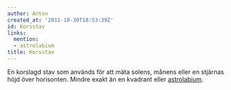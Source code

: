 ```yaml
---
author: Anton
created_at: '2011-10-30T18:53:39Z'
id: Korsstav
links:
  mention:
  - astrolabium
title: Korsstav
---
```


En korslagd stav som används för att mäta solens, månens eller en stjärnas höjd över horisonten.
Mindre exakt än en kvadrant eller [astrolabium].

  [astrolabium]: astrolabium
